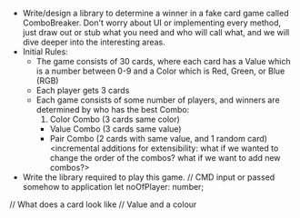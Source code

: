 - Write/design a library to determine a winner in a fake card game called ComboBreaker. Don't worry about UI or implementing every method, just draw out or stub what you need and who will call what, and we will dive deeper into the interesting areas.
- Initial Rules:
  - The game consists of 30 cards, where each card has a Value which is a number
    between 0-9 and a Color which is Red, Green, or Blue (RGB)
  - Each player gets 3 cards
  - Each game consists of some number of players, and winners are determined by who has the best Combo:
    1. Color Combo (3 cards same color)
    - Value Combo (3 cards same value)
    - Pair Combo (2 cards with same value, and 1 random card)
      <incremental additions for extensibility: what if we wanted to change the order of the combos? what if we want to add new combos?>
- Write the library required to play this game.
  // CMD input or passed somehow to application
  let noOfPlayer: number;

// What does a card look like
// Value and a colour
